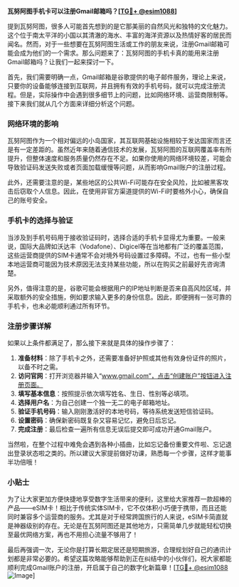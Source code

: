 **瓦努阿图手机卡可以注册Gmail邮箱吗？[[TG💪+ @esim1088](https://t.me/s/esim1088)]**

提到瓦努阿图，很多人可能首先想到的是它那美丽的自然风光和独特的文化魅力。这个位于南太平洋的小国以其清澈的海水、丰富的海洋资源以及热情好客的居民而闻名。然而，对于一些想要在瓦努阿图生活或工作的朋友来说，注册Gmail邮箱可能会成为他们的一个需求。那么问题来了：瓦努阿图的手机卡真的能用来注册Gmail邮箱吗？让我们一起来探讨一下。

首先，我们需要明确一点，Gmail邮箱是谷歌提供的电子邮件服务，理论上来说，只要你的设备能够连接到互联网，并且拥有有效的手机号码，就可以完成注册流程。但是，实际操作中会遇到很多细节上的问题，比如网络环境、运营商限制等。接下来我们就从几个方面来详细分析这个问题。

### 网络环境的影响

瓦努阿图作为一个相对偏远的小岛国家，其互联网基础设施相较于发达国家而言还是有一定差距的。虽然近年来随着通信技术的发展，瓦努阿图的互联网覆盖率有所提升，但整体速度和服务质量仍然存在不足。如果你使用的网络环境较差，可能会导致验证码发送失败或者页面加载缓慢等问题，从而影响Gmail账户的注册过程。

此外，还需要注意的是，某些地区的公共Wi-Fi可能存在安全风险，比如被黑客攻击后窃取个人信息。因此，在使用非官方渠道提供的Wi-Fi时要格外小心，确保自己的账号安全。

### 手机卡的选择与验证

当涉及到手机号码用于接收验证码时，选择合适的手机卡显得尤为重要。一般来说，国际大品牌如沃达丰（Vodafone）、Digicel等在当地都有广泛的覆盖范围，这些运营商提供的SIM卡通常不会对境外号码设置过多障碍。不过，也有一些小型本地运营商可能因为技术原因无法支持某些功能，所以在购买之前最好先咨询清楚。

另外，值得注意的是，谷歌可能会根据用户的IP地址判断是否来自高风险区域，并采取额外的安全措施，例如要求输入更多的身份信息。因此，即便拥有一张可靠的手机卡，也未必能顺利通过所有环节。

### 注册步骤详解

如果以上条件都满足了，那么接下来就是具体的操作步骤了：

1. **准备材料**：除了手机卡之外，还需要准备好护照或其他有效身份证件的照片，以备不时之需。
2. **访问官网**：打开浏览器并输入“www.gmail.com”，点击“创建账户”按钮进入注册页面。
3. **填写基本信息**：按照提示依次填写姓名、生日、性别等必填项。
4. **选择用户名**：为自己创建一个独一无二的电子邮箱地址。
5. **验证手机号码**：输入刚刚激活好的本地号码，等待系统发送短信验证码。
6. **设置密码**：确保新密码既复杂又容易记忆，避免日后忘记。
7. **完成注册**：最后检查一遍所有信息无误后提交即可成功开通Gmail账户。

当然啦，在整个过程中难免会遇到各种小插曲，比如忘记备份重要文件啦、忘记退出登录状态啦之类的。所以建议大家提前做好功课，熟悉每一个步骤，这样才能事半功倍哦！

### 小贴士

为了让大家更加方便快捷地享受数字生活带来的便利，这里给大家推荐一款超棒的产品——eSIM卡！相比于传统实体SIM卡，它不仅体积小巧便于携带，而且还能同时兼容多个运营商的服务。尤其是对于经常跨国旅行的人来说，eSIM卡简直就是神器级别的存在。无论是在瓦努阿图还是其他地方，只需简单几步就能轻松切换至最优网络方案，再也不用担心流量不够用了！

最后再强调一次，无论你是打算长期定居还是短期旅游，合理规划好自己的通讯计划都是非常必要的。希望这篇攻略能够帮助到正在纠结中的小伙伴们，祝大家都能顺利完成Gmail账户的注册，开启属于自己的数字化新篇章！[[TG💪+ @esim1088](https://t.me/s/esim1088) ![Image](https://i.postimg.cc/4NQfJmqS/Snipaste-2025-05-13-00-14-12.png)]